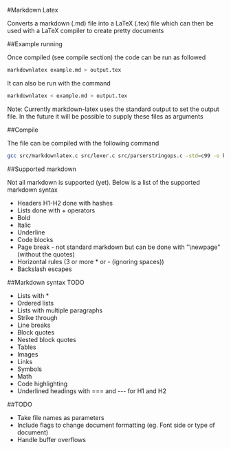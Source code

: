 #Markdown Latex


Converts a markdown (.md) file into a LaTeX (.tex) file which can then be used with a LaTeX compiler to create pretty documents

##Example running

Once compiled (see compile section) the code can be run as followed

```bash
markdownlatex example.md > output.tex
```

It can also be run with the command

```bash
markdownlatex < example.md > output.tex
```

Note: Currently markdown-latex uses the standard output to set the output file. In the future it will be possible to supply these files as arguments

##Compile

The file can be compiled with the following command

```bash
gcc src/markdownlatex.c src/lexer.c src/parserstringops.c -std=c99 -o bin/markdownlatex
```

##Supported markdown

Not all markdown is supported (yet). Below is a list of the supported markdown syntax

+ Headers H1-H2 done with hashes
+ Lists done with + operators
+ Bold
+ Italic
+ Underline
+ Code blocks
+ Page break - not standard markdown but can be done with "\\newpage" (without the quotes)
+ Horizontal rules (3 or more \* or \- (ignoring spaces))
+ Backslash escapes

##Markdown syntax TODO
+ Lists with \*
+ Ordered lists
+ Lists with multiple paragraphs
+ Strike through
+ Line breaks
+ Block quotes
+ Nested block quotes
+ Tables
+ Images
+ Links
+ Symbols
+ Math
+ Code highlighting
+ Underlined headings with === and --- for H1 and H2

##TODO
+ Take file names as parameters
+ Include flags to change document formatting (eg. Font side or type of document)
+ Handle buffer overflows

